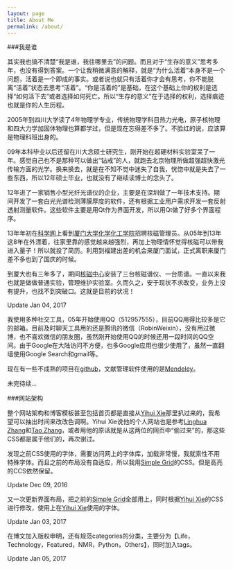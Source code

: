 ```yaml
---
layout: page
title: About Me
permalink: /about/
---
```


###我是谁

其实我也搞不清楚“我是谁，我往哪里去”的问题。而且对于“生存的意义”思考多年，也没有得到答案。一个让我稍微满意的解释，就是“为什么活着”本身不是一个问题，活着是一个即成的事实。或者说也就只有活着你才会有思考，你不能脱离“活着”状态去思考“活着”。“你是活着的”是基础，在这个基础上你的权利是选择“如何活下去”或者选择如何死亡。所以“生存的意义”在于选择的权利，选择痕迹也就是你的人生历程。

2005年到四川大学读了4年物理学专业，传统物理学科目热力光电，原子核物理和四大力学加固体物理也算都学过，但是现在忘得差不多了。不脸红的说，应该算是物理科班出身的。

09年本科毕业以后还留在川大念硕士研究生，刚开始在超硬材料实验室呆了一年。感觉自己也不是那种可以做出“钻戒”的人，就跑去北京物理所做超强超快激光传输方面的光学。换来换去，就是在不知不觉中迷失了自我，恍惚中就是失去了一些东西，所以12年硕士毕业，也就没有了继续读博士的念头了。

12年进了一家销售小型光纤光谱仪的企业，主要是在深圳做了一年技术支持。期间开发了一套白光光谱检测薄膜厚度的软件，还有根据工业用户需求开发一套反射透射测量软件。这些软件主要是用Qt作为界面开发，所以用Qt做了好多个界面程序。

13年年初在[科学网](http://sciencenet.cn)上看到[厦门大学化学化工学院](http://chem.xmu.edu.cn)招聘核磁管理员。从05年到13年这8年在外漂着，往家里靠的感觉越来越强烈，再加上物理情怀觉得核磁可以带我进入量子！所以就投了简历。利用到福建出差的机会来厦门面试，正式离职来厦门差不多也到了国庆的时候。

到厦大也有三年多了，期间[核磁中心](http://nmrcen.xmu.edu.cn)安装了三台核磁谱仪、一台质谱。一直以来我也就是做做普通实验，管理维护实验室。久而久之，安于现状不求改变，业务上没有提升，也找不到突破口。这就是目前的状况！
<div class="meta">Update Jan 04, 2017</div>

我使用多种社交工具，05年开始使用QQ（512957555），目前QQ用得比较多是它的邮箱。目前及时聊天工具用的还是腾讯的微信（RobinWeixin），没有用过微博，也不喜欢微信的朋友圈，虽然刚开始使用QQ的时候还用一段时间的QQ空间。由于Google在大陆访问不方便，也多Google应用也很少使用了，虽然一直翻墙使用Google Search和gmail等。

现在有一些不成熟的项目在[github](https://github.com/fenglb)，文献管理软件使用的是[Mendeley](https://www.mendeley.com)。

未完待续...

###网站架构

整个网站架构和博客模板甚至包括首页都是直接从[Yihui Xie](http://yihui.name)那里扒过来的，我希望可以抽出时间来改改色调啊。Yihui Xie说他的个人网站也是参考[Linghua Zhang](http://lhzhang.com)和[Tao Zhang](http://ztpala.com)，或者用他的原话就是从这两位的网页中“偷过来”的，那这些CSS都是属于他们的，再次谢过。

发现之前CSS使用的字体，需要访问网上的字体库，加载非常慢，我就索性不用特殊字体。而且之前的布局没有自适应，所以我用[Simple Grid](http://www.simplegrid.io)的CSS。但是高亮的CCS依然保留。
<div class="meta">Update Dec 09, 2016</div>

又一次更新界面布局，把之前的[Simple Grid](http://www.simplegrid.io)全部用上，同时根据[Yihui Xie](http://yihui.name)的CSS进行修改，使用上在[Yihui Xie](http://yihui.name)使用的字体。
<div class="meta">Update Jan 03, 2017</div>

在博文加入版权申明，还有规范categories的分类，主要分为【Life，Technology，Featured，NMR，Python，Others】，同时加入tags。
<div class="meta">Update Jan 05, 2017</div>
